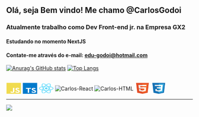  ## Olá, seja Bem vindo! Me chamo @CarlosGodoi
 ### Atualmente trabalho como Dev Front-end jr. na Empresa GX2
 #### Estudando no momento NextJS
 #### Contate-me através do e-mail: edu-godoi@hotmail.com

[![Anurag's GitHub stats](https://github-readme-stats.vercel.app/api?username=carlosgodoi)](https://github.com/CarlosGodoi/github-readme-stats)
[![Top Langs](https://github-readme-stats.vercel.app/api/top-langs/?username=CarlosGodoi&layout=compact&show_icons=true&theme=ocean_dark)](https://github.com/CarlosGodoi/github-readme-stats)
<div dir="auto"><br>
  <img align="center" alt="Carlos-Js" height="30" width="40" src="https://raw.githubusercontent.com/devicons/devicon/master/icons/javascript/javascript-plain.svg" style="max-width: 100%;">
  <img align="center" alt="Carlos-Ts" height="30" width="40" src="https://raw.githubusercontent.com/devicons/devicon/master/icons/typescript/typescript-plain.svg" style="max-width: 100%;">
  <img align="center" alt="Carlos-React" height="30" width="40" src="https://raw.githubusercontent.com/devicons/devicon/master/icons/react/react-original.svg" style="max-width: 100%;">
   <img align="center" alt="Carlos-React" height="30" width="40" src="https://cdn.jsdelivr.net/gh/devicons/devicon/icons/jest/jest-plain.svg" style="max-width: 100%;">
  <img align="center" alt="Carlos-HTML" height="32" width="40" src="https://cdn.jsdelivr.net/gh/devicons/devicon/icons/nextjs/nextjs-original-wordmark.svg" style="max-width: 100%;">
   <img align="center" alt="Carlos-HTML" height="30" width="40" src="https://raw.githubusercontent.com/devicons/devicon/master/icons/html5/html5-original.svg" style="max-width: 100%;">
  <img align="center" alt="Carlos-CSS" height="30" width="40" src="https://raw.githubusercontent.com/devicons/devicon/master/icons/css3/css3-original.svg" style="max-width: 100%;">
</div>
<hr>
<div>
<a href="https://www.linkedin.com/in/carlosegodoi/" rel="nofollow"><img src="https://camo.githubusercontent.com/c00f87aeebbec37f3ee0857cc4c20b21fefde8a96caf4744383ebfe44a47fe3f/68747470733a2f2f696d672e736869656c64732e696f2f62616467652f2d4c696e6b6564496e2d2532333030373742353f7374796c653d666f722d7468652d6261646765266c6f676f3d6c696e6b6564696e266c6f676f436f6c6f723d7768697465" data-canonical-src="https://img.shields.io/badge/-LinkedIn-%230077B5?style=for-the-badge&amp;logo=linkedin&amp;logoColor=white" style="max-width: 100%;"></a>


